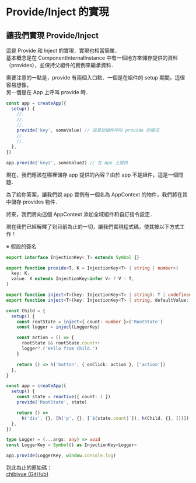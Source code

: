 # Provide/Inject 的實現

## 讓我們實現 Provide/Inject

這是 Provide 和 Inject 的實現．實現也相當簡單．  
基本概念是在 ComponentInternalInstance 中有一個地方來儲存提供的資料（provides），並保持父組件的實例來繼承資料．

需要注意的一點是，provide 有兩個入口點．一個是在組件的 setup 期間，這很容易想像，  
另一個是在 App 上呼叫 provide 時．

```ts
const app = createApp({
  setup() {
    //.
    //.
    //.
    provide('key', someValue) // 這是從組件呼叫 provide 的情況
    //.
    //.
  },
})

app.provide('key2', someValue2) // 在 App 上提供
```

現在，我們應該在哪裡儲存 app 提供的內容？由於 app 不是組件，這是一個問題．

為了給你答案，讓我們說 app 實例有一個名為 AppContext 的物件，我們將在其中儲存 provides 物件．

將來，我們將向這個 AppContext 添加全域組件和自訂指令設定．

現在我們已經解釋了到目前為止的一切，讓我們實現程式碼，使其按以下方式工作！

※ 假設的簽名

```ts
export interface InjectionKey<_T> extends Symbol {}

export function provide<T, K = InjectionKey<T> | string | number>(
  key: K,
  value: K extends InjectionKey<infer V> ? V : T,
)

export function inject<T>(key: InjectionKey<T> | string): T | undefined
export function inject<T>(key: InjectionKey<T> | string, defaultValue: T): T
```

```ts
const Child = {
  setup() {
    const rootState = inject<{ count: number }>('RootState')
    const logger = inject(LoggerKey)

    const action = () => {
      rootState && rootState.count++
      logger?.('Hello from Child.')
    }

    return () => h('button', { onClick: action }, ['action'])
  },
}

const app = createApp({
  setup() {
    const state = reactive({ count: 1 })
    provide('RootState', state)

    return () =>
      h('div', {}, [h('p', {}, [`${state.count}`]), h(Child, {}, [])])
  },
})

type Logger = (...args: any) => void
const LoggerKey = Symbol() as InjectionKey<Logger>

app.provide(LoggerKey, window.console.log)
```

到此為止的原始碼：  
[chibivue (GitHub)](https://github.com/chibivue-land/chibivue/tree/main/book/impls/40_basic_component_system/020_provide_inject)
